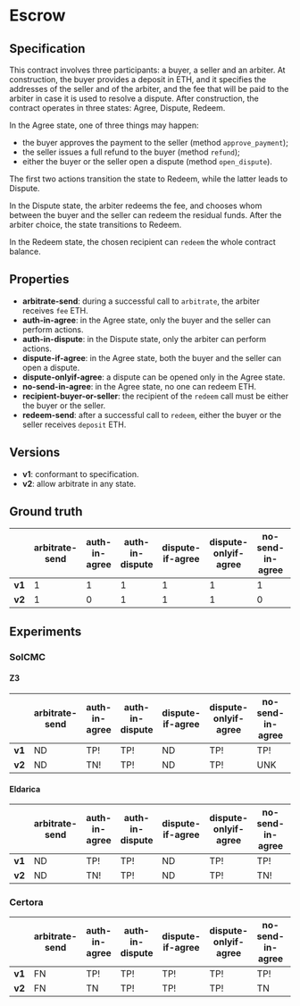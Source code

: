 # Escrow

## Specification
This contract involves three participants: a buyer, a seller and an arbiter. At construction, the buyer provides a deposit in ETH, and it specifies the addresses of the seller and of the arbiter, and the fee that will be paid to the arbiter in case it is used to resolve a dispute. After construction, the contract operates in three states: Agree, Dispute, Redeem. 

In the Agree state, one of three things may happen: 
- the buyer approves the payment to the seller (method `approve_payment`); 
- the seller issues a full refund to the buyer (method `refund`);
- either the buyer or the seller open a dispute (method `open_dispute`).

The first two actions transition the state to Redeem, while the latter leads to Dispute.

In the Dispute state, the arbiter redeems the fee, and chooses whom between the buyer and the seller can redeem the residual funds. After the arbiter choice, the state transitions to Redeem. 

In the Redeem state, the chosen recipient can `redeem` the whole contract balance.

## Properties
- **arbitrate-send**: during a successful call to `arbitrate`, the arbiter receives `fee` ETH.
- **auth-in-agree**: in the Agree state, only the buyer and the seller can perform actions.
- **auth-in-dispute**: in the Dispute state, only the arbiter can perform actions.
- **dispute-if-agree**: in the Agree state, both the buyer and the seller can open a dispute.
- **dispute-onlyif-agree**: a dispute can be opened only in the Agree state.
- **no-send-in-agree**: in the Agree state, no one can redeem ETH.
- **recipient-buyer-or-seller**: the recipient of the `redeem` call must be either the buyer or the seller.
- **redeem-send**: after a successful call to `redeem`, either the buyer or the seller receives `deposit` ETH.

## Versions
- **v1**: conformant to specification.
- **v2**: allow arbitrate in any state.

## Ground truth
|        | arbitrate-send            | auth-in-agree             | auth-in-dispute           | dispute-if-agree          | dispute-onlyif-agree      | no-send-in-agree          | recipient-buyer-or-seller | redeem-send               |
|--------|---------------------------|---------------------------|---------------------------|---------------------------|---------------------------|---------------------------|---------------------------|---------------------------|
| **v1** | 1                         | 1                         | 1                         | 1                         | 1                         | 1                         | 1                         | 1                         |
| **v2** | 1                         | 0                         | 1                         | 1                         | 1                         | 0                         | 1                         | 1                         |
 

## Experiments
### SolCMC
#### Z3
|        | arbitrate-send            | auth-in-agree             | auth-in-dispute           | dispute-if-agree          | dispute-onlyif-agree      | no-send-in-agree          | recipient-buyer-or-seller | redeem-send               |
|--------|---------------------------|---------------------------|---------------------------|---------------------------|---------------------------|---------------------------|---------------------------|---------------------------|
| **v1** | ND                        | TP!                       | TP!                       | ND                        | TP!                       | TP!                       | TP!                       | ND                        |
| **v2** | ND                        | TN!                       | TP!                       | ND                        | TP!                       | UNK                       | TP!                       | ND                        |
 

#### Eldarica
|        | arbitrate-send            | auth-in-agree             | auth-in-dispute           | dispute-if-agree          | dispute-onlyif-agree      | no-send-in-agree          | recipient-buyer-or-seller | redeem-send               |
|--------|---------------------------|---------------------------|---------------------------|---------------------------|---------------------------|---------------------------|---------------------------|---------------------------|
| **v1** | ND                        | TP!                       | TP!                       | ND                        | TP!                       | TP!                       | TP!                       | ND                        |
| **v2** | ND                        | TN!                       | TP!                       | ND                        | TP!                       | TN!                       | TP!                       | ND                        |
 


### Certora
|        | arbitrate-send            | auth-in-agree             | auth-in-dispute           | dispute-if-agree          | dispute-onlyif-agree      | no-send-in-agree          | recipient-buyer-or-seller | redeem-send               |
|--------|---------------------------|---------------------------|---------------------------|---------------------------|---------------------------|---------------------------|---------------------------|---------------------------|
| **v1** | FN                        | TP!                       | TP!                       | TP!                       | TP!                       | TP!                       | FN                        | FN                        |
| **v2** | FN                        | TN                        | TP!                       | TP!                       | TP!                       | TN                        | FN                        | FN                        |
 

